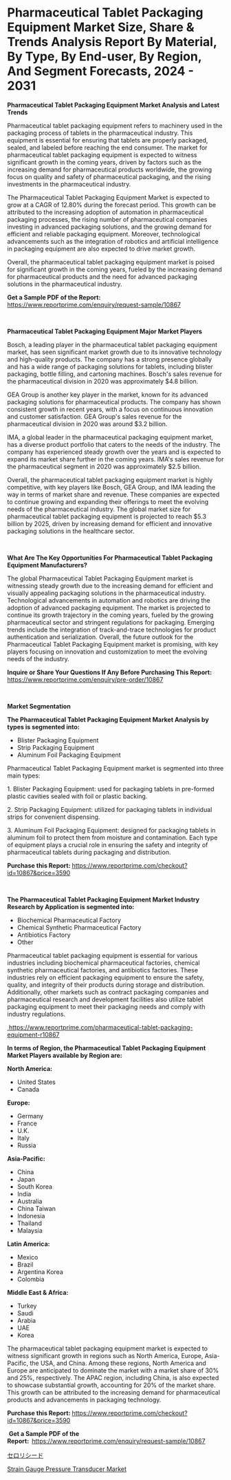 <p><h1>Pharmaceutical Tablet Packaging Equipment Market Size, Share & Trends Analysis Report By Material, By Type, By End-user, By Region, And Segment Forecasts, 2024 - 2031</h1></p><p><strong>Pharmaceutical Tablet Packaging Equipment Market Analysis and Latest Trends</strong></p>
<p><p>Pharmaceutical tablet packaging equipment refers to machinery used in the packaging process of tablets in the pharmaceutical industry. This equipment is essential for ensuring that tablets are properly packaged, sealed, and labeled before reaching the end consumer. The market for pharmaceutical tablet packaging equipment is expected to witness significant growth in the coming years, driven by factors such as the increasing demand for pharmaceutical products worldwide, the growing focus on quality and safety of pharmaceutical packaging, and the rising investments in the pharmaceutical industry.</p><p>The Pharmaceutical Tablet Packaging Equipment Market is expected to grow at a CAGR of 12.80% during the forecast period. This growth can be attributed to the increasing adoption of automation in pharmaceutical packaging processes, the rising number of pharmaceutical companies investing in advanced packaging solutions, and the growing demand for efficient and reliable packaging equipment. Moreover, technological advancements such as the integration of robotics and artificial intelligence in packaging equipment are also expected to drive market growth.</p><p>Overall, the pharmaceutical tablet packaging equipment market is poised for significant growth in the coming years, fueled by the increasing demand for pharmaceutical products and the need for advanced packaging solutions in the pharmaceutical industry.</p></p>
<p><strong>Get a Sample PDF of the Report:&nbsp;</strong> <a href="https://www.reportprime.com/enquiry/request-sample/10867">https://www.reportprime.com/enquiry/request-sample/10867</a></p>
<p>&nbsp;</p>
<p><strong>Pharmaceutical Tablet Packaging Equipment Major Market Players</strong></p>
<p><p>Bosch, a leading player in the pharmaceutical tablet packaging equipment market, has seen significant market growth due to its innovative technology and high-quality products. The company has a strong presence globally and has a wide range of packaging solutions for tablets, including blister packaging, bottle filling, and cartoning machines. Bosch's sales revenue for the pharmaceutical division in 2020 was approximately $4.8 billion.</p><p>GEA Group is another key player in the market, known for its advanced packaging solutions for pharmaceutical products. The company has shown consistent growth in recent years, with a focus on continuous innovation and customer satisfaction. GEA Group's sales revenue for the pharmaceutical division in 2020 was around $3.2 billion.</p><p>IMA, a global leader in the pharmaceutical packaging equipment market, has a diverse product portfolio that caters to the needs of the industry. The company has experienced steady growth over the years and is expected to expand its market share further in the coming years. IMA's sales revenue for the pharmaceutical segment in 2020 was approximately $2.5 billion.</p><p>Overall, the pharmaceutical tablet packaging equipment market is highly competitive, with key players like Bosch, GEA Group, and IMA leading the way in terms of market share and revenue. These companies are expected to continue growing and expanding their offerings to meet the evolving needs of the pharmaceutical industry. The global market size for pharmaceutical tablet packaging equipment is projected to reach $5.3 billion by 2025, driven by increasing demand for efficient and innovative packaging solutions in the healthcare sector.</p></p>
<p>&nbsp;</p>
<p><strong>What Are The Key Opportunities For Pharmaceutical Tablet Packaging Equipment Manufacturers?</strong></p>
<p><p>The global Pharmaceutical Tablet Packaging Equipment market is witnessing steady growth due to the increasing demand for efficient and visually appealing packaging solutions in the pharmaceutical industry. Technological advancements in automation and robotics are driving the adoption of advanced packaging equipment. The market is projected to continue its growth trajectory in the coming years, fueled by the growing pharmaceutical sector and stringent regulations for packaging. Emerging trends include the integration of track-and-trace technologies for product authentication and serialization. Overall, the future outlook for the Pharmaceutical Tablet Packaging Equipment market is promising, with key players focusing on innovation and customization to meet the evolving needs of the industry.</p></p>
<p><strong>Inquire or Share Your Questions If Any Before Purchasing This Report:</strong> <a href="https://www.reportprime.com/enquiry/pre-order/10867">https://www.reportprime.com/enquiry/pre-order/10867</a></p>
<p>&nbsp;</p>
<p><strong>Market Segmentation</strong></p>
<p><strong>The Pharmaceutical Tablet Packaging Equipment Market Analysis by types is segmented into:</strong></p>
<p><ul><li>Blister Packaging Equipment</li><li>Strip Packaging Equipment</li><li>Aluminum Foil Packaging Equipment</li></ul></p>
<p><p>Pharmaceutical Tablet Packaging Equipment market is segmented into three main types:</p><p>1. Blister Packaging Equipment: used for packaging tablets in pre-formed plastic cavities sealed with foil or plastic backing.</p><p>2. Strip Packaging Equipment: utilized for packaging tablets in individual strips for convenient dispensing.</p><p>3. Aluminum Foil Packaging Equipment: designed for packaging tablets in aluminum foil to protect them from moisture and contamination. Each type of equipment plays a crucial role in ensuring the safety and integrity of pharmaceutical tablets during packaging and distribution.</p></p>
<p><strong>Purchase this Report:&nbsp;</strong><a href="https://www.reportprime.com/checkout?id=10867&price=3590">https://www.reportprime.com/checkout?id=10867&price=3590</a></p>
<p>&nbsp;</p>
<p><strong>The Pharmaceutical Tablet Packaging Equipment Market Industry Research by Application is segmented into:</strong></p>
<p><ul><li>Biochemical Pharmaceutical Factory</li><li>Chemical Synthetic Pharmaceutical Factory</li><li>Antibiotics Factory</li><li>Other</li></ul></p>
<p><p>Pharmaceutical tablet packaging equipment is essential for various industries including biochemical pharmaceutical factories, chemical synthetic pharmaceutical factories, and antibiotics factories. These industries rely on efficient packaging equipment to ensure the safety, quality, and integrity of their products during storage and distribution. Additionally, other markets such as contract packaging companies and pharmaceutical research and development facilities also utilize tablet packaging equipment to meet their packaging needs and comply with industry regulations.</p></p>
<p><a href="https://www.reportprime.com/pharmaceutical-tablet-packaging-equipment-r10867">&nbsp;https://www.reportprime.com/pharmaceutical-tablet-packaging-equipment-r10867</a></p>
<p><strong>In terms of Region, the Pharmaceutical Tablet Packaging Equipment Market Players available by Region are:</strong></p>
<p>
    <p> <strong> North America: </strong>
        <ul>
            <li>United States</li>
            <li>Canada</li>
        </ul>
        </p> 
    <p> <strong> Europe: </strong>
        <ul>
            <li>Germany</li>
            <li>France</li>
            <li>U.K.</li>
            <li>Italy</li>
            <li>Russia</li>
        </ul>
        </p> 
    <p> <strong> Asia-Pacific: </strong>
        <ul>
            <li>China</li>
            <li>Japan</li>
            <li>South Korea</li>
            <li>India</li>
            <li>Australia</li>
            <li>China Taiwan</li>
            <li>Indonesia</li>
            <li>Thailand</li>
            <li>Malaysia</li>
        </ul>
        </p> 
    <p> <strong> Latin America: </strong>
        <ul>
            <li>Mexico</li>
            <li>Brazil</li>
            <li>Argentina Korea</li>
            <li>Colombia</li>
        </ul>
        </p> 
    <p> <strong> Middle East & Africa: </strong>
        <ul>
            <li>Turkey</li>
            <li>Saudi</li>
            <li>Arabia</li>
            <li>UAE</li>
            <li>Korea</li>
        </ul>
    </p>
    </p>
<p><p>The pharmaceutical tablet packaging equipment market is expected to witness significant growth in regions such as North America, Europe, Asia-Pacific, the USA, and China. Among these regions, North America and Europe are anticipated to dominate the market with a market share of 30% and 25%, respectively. The APAC region, including China, is also expected to showcase substantial growth, accounting for 20% of the market share. This growth can be attributed to the increasing demand for pharmaceutical products and advancements in packaging technology.</p></p>
<p><strong>Purchase this Report: </strong><a href="https://www.reportprime.com/checkout?id=10867&price=3590">https://www.reportprime.com/checkout?id=10867&price=3590</a></p>
<p>&nbsp;<strong>Get a Sample PDF of the Report:&nbsp;&nbsp;</strong><a href="https://www.reportprime.com/enquiry/request-sample/10867">https://www.reportprime.com/enquiry/request-sample/10867</a></p>
<p><strong></strong></p>
<p><p><a href="https://github.com/mreklxf44233/Market-Research-Report-List-1/blob/main/103037124228.md">セロリシード</a></p><p><a href="https://skillful-vermicelli-b89.notion.site/Strain-Gauge-Pressure-Transducer-Market-Size-Market-Outlook-and-Market-Forecast-2024-to-2031-b88c5f01511347af8d4df9a1f1cb57ee">Strain Gauge Pressure Transducer Market</a></p></p>